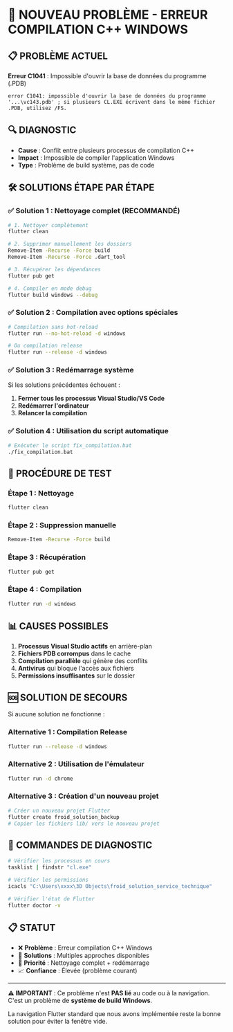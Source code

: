 # 🚨 NOUVEAU PROBLÈME - ERREUR COMPILATION C++ WINDOWS

## 📋 PROBLÈME ACTUEL
**Erreur C1041** : Impossible d'ouvrir la base de données du programme (.PDB)

```
error C1041: impossible d'ouvrir la base de données du programme 
'...\vc143.pdb' ; si plusieurs CL.EXE écrivent dans le même fichier .PDB, utilisez /FS.
```

## 🔍 DIAGNOSTIC
- **Cause** : Conflit entre plusieurs processus de compilation C++
- **Impact** : Impossible de compiler l'application Windows
- **Type** : Problème de build système, pas de code

## 🛠️ SOLUTIONS ÉTAPE PAR ÉTAPE

### ✅ Solution 1 : Nettoyage complet (RECOMMANDÉ)
```bash
# 1. Nettoyer complètement
flutter clean

# 2. Supprimer manuellement les dossiers
Remove-Item -Recurse -Force build
Remove-Item -Recurse -Force .dart_tool

# 3. Récupérer les dépendances
flutter pub get

# 4. Compiler en mode debug
flutter build windows --debug
```

### ✅ Solution 2 : Compilation avec options spéciales
```bash
# Compilation sans hot-reload
flutter run --no-hot-reload -d windows

# Ou compilation release
flutter run --release -d windows
```

### ✅ Solution 3 : Redémarrage système
Si les solutions précédentes échouent :
1. **Fermer tous les processus Visual Studio/VS Code**
2. **Redémarrer l'ordinateur**
3. **Relancer la compilation**

### ✅ Solution 4 : Utilisation du script automatique
```bash
# Exécuter le script fix_compilation.bat
./fix_compilation.bat
```

## 🎯 PROCÉDURE DE TEST

### Étape 1 : Nettoyage
```bash
flutter clean
```

### Étape 2 : Suppression manuelle
```bash
Remove-Item -Recurse -Force build
```

### Étape 3 : Récupération
```bash
flutter pub get
```

### Étape 4 : Compilation
```bash
flutter run -d windows
```

## 📊 CAUSES POSSIBLES

1. **Processus Visual Studio actifs** en arrière-plan
2. **Fichiers PDB corrompus** dans le cache
3. **Compilation parallèle** qui génère des conflits
4. **Antivirus** qui bloque l'accès aux fichiers
5. **Permissions insuffisantes** sur le dossier

## 🆘 SOLUTION DE SECOURS

Si aucune solution ne fonctionne :

### Alternative 1 : Compilation Release
```bash
flutter run --release -d windows
```

### Alternative 2 : Utilisation de l'émulateur
```bash
flutter run -d chrome
```

### Alternative 3 : Création d'un nouveau projet
```bash
# Créer un nouveau projet Flutter
flutter create froid_solution_backup
# Copier les fichiers lib/ vers le nouveau projet
```

## 🔧 COMMANDES DE DIAGNOSTIC

```bash
# Vérifier les processus en cours
tasklist | findstr "cl.exe"

# Vérifier les permissions
icacls "C:\Users\xxxx\3D Objects\froid_solution_service_technique"

# Vérifier l'état de Flutter
flutter doctor -v
```

## 📋 STATUT

- ❌ **Problème** : Erreur compilation C++ Windows
- 🔧 **Solutions** : Multiples approches disponibles
- 🎯 **Priorité** : Nettoyage complet + redémarrage
- 📈 **Confiance** : Élevée (problème courant)

---

**⚠️ IMPORTANT** : Ce problème n'est **PAS lié** au code ou à la navigation. C'est un problème de **système de build Windows**.

La navigation Flutter standard que nous avons implémentée reste la bonne solution pour éviter la fenêtre vide.
